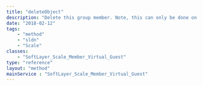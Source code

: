 ```yaml
---
title: "deleteObject"
description: "Delete this group member. Note, this can only be done on an active group when it wont cause the group to go below its minimumMemberCount. This is not the recommended way to delete members. Instead, users should invoke scale(-1) on SoftLayer_Scale_Group so it can choose the best guest member to remove. "
date: "2018-02-12"
tags:
    - "method"
    - "sldn"
    - "Scale"
classes:
    - "SoftLayer_Scale_Member_Virtual_Guest"
type: "reference"
layout: "method"
mainService : "SoftLayer_Scale_Member_Virtual_Guest"
---
```

